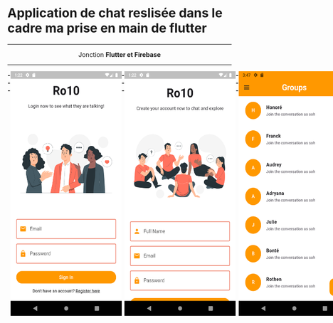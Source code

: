# Application de chat reslisée dans le cadre ma prise en main de flutter
<hr/>
<center> Jonction <strong> Flutter<strong> et <strong> Firebase<strong> </center>
<hr/>
<center>
<div style="display: flex;">
 ---<img src = './1.png' width="250" height="550" alt=""/>---
    <img src = './2.png' width="250" height="550" alt=""/>---
    <img src = './3.png' width="250" height="550" alt=""/>---
</div>
</center>

